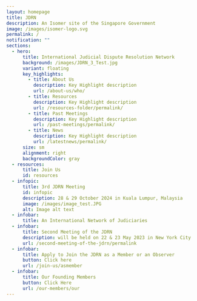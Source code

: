 ```yaml
---
layout: homepage
title: JDRN
description: An Isomer site of the Singapore Government
image: /images/isomer-logo.svg
permalink: /
notification: ""
sections:
  - hero:
      title: International Judicial Dispute Resolution Network
      background: /images/JDRN_3_Test.jpg
      variant: floating
      key_highlights:
        - title: About Us
          description: Key Highlight description
          url: /about-us/who/
        - title: Resources
          description: Key Highlight description
          url: /resources-folder/permalink/
        - title: Past Meetings
          description: Key Highlight description
          url: /past-meetings/permalink/
        - title: News
          description: Key Highlight description
          url: /latestnews/permalink/
      size: sm
      alignment: right
      backgroundColor: gray
  - resources:
      title: Join Us
      id: resources
  - infopic:
      title: 3rd JDRN Meeting
      id: infopic
      description: 28 & 29 October 2024 in Kuala Lumpur, Malaysia
      image: /images/image_test.JPG
      alt: Image alt text
  - infobar:
      title: An International Network of Judiciaries
  - infobar:
      title: Second Meeting of the JDRN
      description: will be held on 22 & 23 May 2023 in New York City
      url: /second-meeting-of-the-jdrn/permalink
  - infobar:
      title: Apply to Join the JDRN as a Member or an Observer
      button: Click here
      url: /join-us/asmember
  - infobar:
      title: Our Founding Members
      button: Click Here
      url: /our-members/our
---
```

